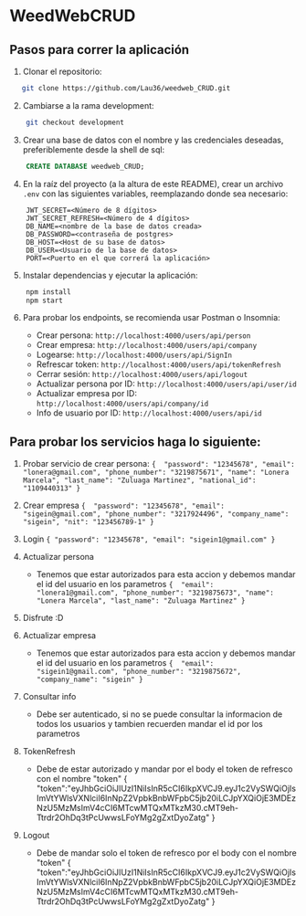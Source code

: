# WeedWebCRUD

## Pasos para correr la aplicación

1. Clonar el repositorio:

```bash
   git clone https://github.com/Lau36/weedweb_CRUD.git
```

2. Cambiarse a la rama development:

```bash
    git checkout development
```

3. Crear una base de datos con el nombre y las credenciales deseadas, preferiblemente desde la shell de sql:

```sql
    CREATE DATABASE weedweb_CRUD;
```

4. En la raíz del proyecto (a la altura de este README), crear un archivo `.env` con las siguientes variables, reemplazando donde sea necesario:

```dotenv
    JWT_SECRET=<Número de 8 dígitos>
    JWT_SECRET_REFRESH=<Número de 4 dígitos>
    DB_NAME=<nombre de la base de datos creada>
    DB_PASSWORD=<contraseña de postgres>
    DB_HOST=<Host de su base de datos>
    DB_USER=<Usuario de la base de datos>
    PORT=<Puerto en el que correrá la aplicación>
```

5. Instalar dependencias y ejecutar la aplicación:

```bash
    npm install
    npm start
```

6. Para probar los endpoints, se recomienda usar Postman o Insomnia:

   - Crear persona: `http://localhost:4000/users/api/person`
   - Crear empresa: `http://localhost:4000/users/api/company`
   - Logearse: `http://localhost:4000/users/api/SignIn`
   - Refrescar token: `http://localhost:4000/users/api/tokenRefresh`
   - Cerrar sesión: `http://localhost:4000/users/api/logout`
   - Actualizar persona por ID: `http://localhost:4000/users/api/user/id`
   - Actualizar empresa por ID: `http://localhost:4000/users/api/company/id`
   - Info de usuario por ID: `http://localhost:4000/users/api/id`

## Para probar los servicios haga lo siguiente:

1. Probar servicio de crear persona:
   `{ 
 "password": "12345678",
 "email": "lonera@gmail.com",
 "phone_number": "3219875671",
 "name": "Lonera Marcela",
 "last_name": "Zuluaga Martinez",
 "national_id": "1109440313"
}`

2. Crear empresa
   `{ 
 "password": "12345678",
 "email": "sigein@gmail.com",
 "phone_number": "3217924496",
 "company_name": "sigein",
 "nit": "123456789-1"
}`

3. Login
   `{
"password": "12345678",
"email": "sigein1@gmail.com"
}`

4. Actualizar persona

   - Tenemos que estar autorizados para esta accion y debemos mandar el id del usuario en los parametros
     `{ 
"email": "lonera1@gmail.com",
"phone_number": "3219875673",
"name": "Lonera Marcela",
"last_name": "Zuluaga Martinez"
  }`

5. Disfrute :D

6. Actualizar empresa

   - Tenemos que estar autorizados para esta accion y debemos mandar el id del usuario en los parametros
     `{ 
    "email": "sigein1@gmail.com",
    "phone_number": "3219875672",
    "company_name": "sigein"
}`

7. Consultar info

   - Debe ser autenticado, si no se puede consultar la informacion de todos los usuarios y tambien recuerden mandar el id por los parametros

8. TokenRefresh

   - Debe de estar autorizado y mandar por el body el token de refresco con el nombre "token"
     {
     "token":"eyJhbGciOiJIUzI1NiIsInR5cCI6IkpXVCJ9.eyJ1c2VySWQiOjIsImVtYWlsVXNlciI6InNpZ2VpbkBnbWFpbC5jb20iLCJpYXQiOjE3MDEzNzU5MzMsImV4cCI6MTcwMTQxMTkzM30.cMT9eh-Ttrdr2OhDq3tPcUwwsLFoYMg2gZxtDyoZatg"
     }

9. Logout
   - Debe de mandar solo el token de refresco por el body con el nombre "token"
     {
     "token":"eyJhbGciOiJIUzI1NiIsInR5cCI6IkpXVCJ9.eyJ1c2VySWQiOjIsImVtYWlsVXNlciI6InNpZ2VpbkBnbWFpbC5jb20iLCJpYXQiOjE3MDEzNzU5MzMsImV4cCI6MTcwMTQxMTkzM30.cMT9eh-Ttrdr2OhDq3tPcUwwsLFoYMg2gZxtDyoZatg"
     }
